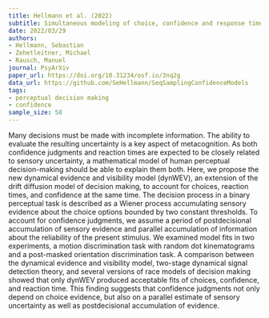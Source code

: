 ```yaml
---
title: Hellmann et al. (2022)
subtitle: Simultaneous modeling of choice, confidence and response time in visual perception
date: 2022/03/29
authors:
- Hellmann, Sebastian
- Zehetleitner, Michael
- Rausch, Manuel
journal: PsyArXiv
paper_url: https://doi.org/10.31234/osf.io/3nq2g
data_url: https://github.com/SeHellmann/SeqSamplingConfidenceModels
tags:
- perceptual decision making
- confidence
sample_size: 58
---
```


Many decisions must be made with incomplete information. The ability to evaluate the resulting uncertainty is a key aspect of metacognition. As both confidence judgments and reaction times are expected to be closely related to sensory uncertainty, a mathematical model of human perceptual decision-making should be able to explain them both. Here, we propose the new dynamical evidence and visibility model (dynWEV), an extension of the drift diffusion model of decision making, to account for choices, reaction times, and confidence at the same time. The decision process in a binary perceptual task is described as a Wiener process accumulating sensory evidence about the choice options bounded by two constant thresholds. To account for confidence judgments, we assume a period of postdecisional accumulation of sensory evidence and parallel accumulation of information about the reliability of the present stimulus. We examined model fits in two experiments, a motion discrimination task with random dot kinematograms and a post-masked orientation discrimination task. A comparison between the dynamical evidence and visibility model, two-stage dynamical signal detection theory, and several versions of race models of decision making showed that only dynWEV produced acceptable fits of choices, confidence, and reaction time. This finding suggests that confidence judgments not only depend on choice evidence, but also on a parallel estimate of sensory uncertainty as well as postdecisional accumulation of evidence.
